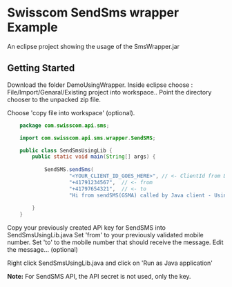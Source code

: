 Swisscom SendSms wrapper Example
=====================================

An eclipse project showing the usage of the SmsWrapper.jar

Getting Started
---------------

Download the folder DemoUsingWrapper.
Inside eclipse choose : File/Import/Genaral/Existing project into workspace..
Point the directory chooser to the unpacked zip file.

Choose 'copy file into workspace' (optional).

```java
	package com.swisscom.api.sms;

	import com.swisscom.api.sms.wrapper.SendSMS;

	public class SendSmsUsingLib {
		public static void main(String[] args) {
		
			SendSMS.sendSms(
					"<YOUR_CLIENT_ID_GOES_HERE>", // <- ClientId from DevPortal
					"+41791234567",  // <- from
					"+41797654321",  // <- to
					"Hi from sendSMS(GSMA) called by Java client - Using a library:-)");  // <- message
	
		}
	}
```

Copy your previously created APi key for SendSMS into SendSmsUsingLib.java 
	Set 'from' to your previously validated mobile number.
	Set 'to' to the mobile number that should receive the message.
	Edit the message... (optional)

Right click SendSmsUsingLib.java and click on 'Run as Java application'

__Note:__ For SendSMS API, the API secret is not used, only the key.
